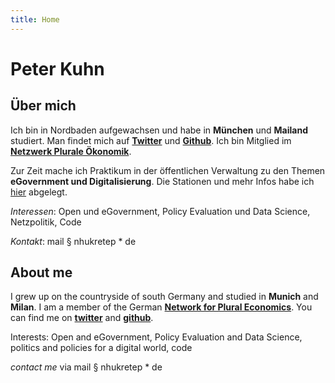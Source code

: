```yaml
---
title: Home
---
```


# Peter Kuhn

## Über mich

Ich bin in Nordbaden aufgewachsen und habe in **München** und **Mailand** studiert. Man findet mich auf [**Twitter**](https://twitter.com/nhukretep) und [**Github**](https://github.com/nhukretep). Ich bin Mitglied im [**Netzwerk Plurale Ökonomik**](https://www.plurale-oekonomik.de/netzwerk-plurale-oekonomik/). 

Zur Zeit mache ich Praktikum in der öffentlichen Verwaltung zu den Themen **eGovernment und Digitalisierung**. Die Stationen und mehr Infos habe ich [hier](https://nhukretep.github.io/eGov-blog/) abgelegt.

*Interessen*: Open und eGovernment, Policy Evaluation und Data Science, Netzpolitik, Code

*Kontakt*: mail § nhukretep * de


## About me

I grew up on the countryside of south Germany and studied in **Munich** and **Milan**. I am a member of the German [**Network for Plural Economics**](https://www.exploring-economics.org/en/). You can find me on [**twitter**](https://twitter.com/nhukretep) and [**github**](https://github.com/nhukretep).

Interests: Open and eGovernment, Policy Evaluation and Data Science, politics and policies for a digital world, code

*contact me* via mail § nhukretep * de
